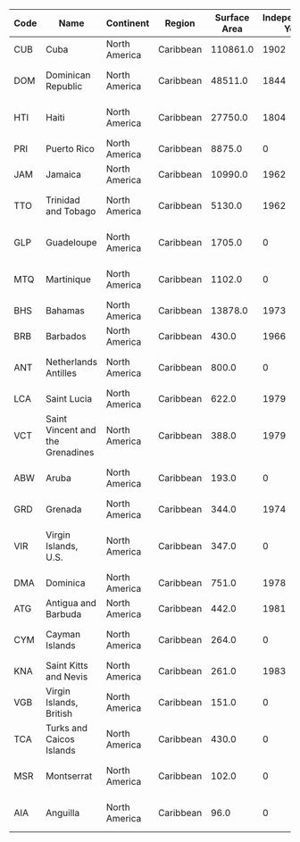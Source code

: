 | Code | Name | Continent | Region | Surface Area | Independence Year | Population | Life Expectancy | GNP | Old GNP | Local Name | Government Form | Head of State | Capital Id | Code 2 |
| --- | --- | --- | --- | --- | --- | --- | --- | --- | --- | --- | --- | --- | --- | --- |
| CUB | Cuba | North America | Caribbean | 110861.0 | 1902 | 11201000 | 76.2 | 17843.0 | 18862.0 | Cuba | Socialistic Republic | Fidel Castro Ruz | 2413 | CU |
| DOM | Dominican Republic | North America | Caribbean | 48511.0 | 1844 | 8495000 | 73.2 | 15846.0 | 15076.0 | República Dominicana | Republic | Hipólito Mejía Domínguez | 587 | DO |
| HTI | Haiti | North America | Caribbean | 27750.0 | 1804 | 8222000 | 49.2 | 3459.0 | 3107.0 | Haïti/Dayti | Republic | Jean-Bertrand Aristide | 929 | HT |
| PRI | Puerto Rico | North America | Caribbean | 8875.0 | 0 | 3869000 | 75.6 | 34100.0 | 32100.0 | Puerto Rico | Commonwealth of the US | George W. Bush | 2919 | PR |
| JAM | Jamaica | North America | Caribbean | 10990.0 | 1962 | 2583000 | 75.2 | 6871.0 | 6722.0 | Jamaica | Constitutional Monarchy | Elisabeth II | 1530 | JM |
| TTO | Trinidad and Tobago | North America | Caribbean | 5130.0 | 1962 | 1295000 | 68.0 | 6232.0 | 5867.0 | Trinidad and Tobago | Republic | Arthur N. R. Robinson | 3336 | TT |
| GLP | Guadeloupe | North America | Caribbean | 1705.0 | 0 | 456000 | 77.0 | 3501.0 | 0.0 | Guadeloupe | Overseas Department of France | Jacques Chirac | 919 | GP |
| MTQ | Martinique | North America | Caribbean | 1102.0 | 0 | 395000 | 78.3 | 2731.0 | 2559.0 | Martinique | Overseas Department of France | Jacques Chirac | 2508 | MQ |
| BHS | Bahamas | North America | Caribbean | 13878.0 | 1973 | 307000 | 71.1 | 3527.0 | 3347.0 | The Bahamas | Constitutional Monarchy | Elisabeth II | 148 | BS |
| BRB | Barbados | North America | Caribbean | 430.0 | 1966 | 270000 | 73.0 | 2223.0 | 2186.0 | Barbados | Constitutional Monarchy | Elisabeth II | 174 | BB |
| ANT | Netherlands Antilles | North America | Caribbean | 800.0 | 0 | 217000 | 74.7 | 1941.0 | 0.0 | Nederlandse Antillen | Nonmetropolitan Territory of The Netherlands | Beatrix | 33 | AN |
| LCA | Saint Lucia | North America | Caribbean | 622.0 | 1979 | 154000 | 72.3 | 571.0 | 0.0 | Saint Lucia | Constitutional Monarchy | Elisabeth II | 3065 | LC |
| VCT | Saint Vincent and the Grenadines | North America | Caribbean | 388.0 | 1979 | 114000 | 72.3 | 285.0 | 0.0 | Saint Vincent and the Grenadines | Constitutional Monarchy | Elisabeth II | 3066 | VC |
| ABW | Aruba | North America | Caribbean | 193.0 | 0 | 103000 | 78.4 | 828.0 | 793.0 | Aruba | Nonmetropolitan Territory of The Netherlands | Beatrix | 129 | AW |
| GRD | Grenada | North America | Caribbean | 344.0 | 1974 | 94000 | 64.5 | 318.0 | 0.0 | Grenada | Constitutional Monarchy | Elisabeth II | 916 | GD |
| VIR | Virgin Islands, U.S. | North America | Caribbean | 347.0 | 0 | 93000 | 78.1 | 0.0 | 0.0 | Virgin Islands of the United States | US Territory | George W. Bush | 4067 | VI |
| DMA | Dominica | North America | Caribbean | 751.0 | 1978 | 71000 | 73.4 | 256.0 | 243.0 | Dominica | Republic | Vernon Shaw | 586 | DM |
| ATG | Antigua and Barbuda | North America | Caribbean | 442.0 | 1981 | 68000 | 70.5 | 612.0 | 584.0 | Antigua and Barbuda | Constitutional Monarchy | Elisabeth II | 63 | AG |
| CYM | Cayman Islands | North America | Caribbean | 264.0 | 0 | 38000 | 78.9 | 1263.0 | 1186.0 | Cayman Islands | Dependent Territory of the UK | Elisabeth II | 553 | KY |
| KNA | Saint Kitts and Nevis | North America | Caribbean | 261.0 | 1983 | 38000 | 70.7 | 299.0 | 0.0 | Saint Kitts and Nevis | Constitutional Monarchy | Elisabeth II | 3064 | KN |
| VGB | Virgin Islands, British | North America | Caribbean | 151.0 | 0 | 21000 | 75.4 | 612.0 | 573.0 | British Virgin Islands | Dependent Territory of the UK | Elisabeth II | 537 | VG |
| TCA | Turks and Caicos Islands | North America | Caribbean | 430.0 | 0 | 17000 | 73.3 | 96.0 | 0.0 | The Turks and Caicos Islands | Dependent Territory of the UK | Elisabeth II | 3423 | TC |
| MSR | Montserrat | North America | Caribbean | 102.0 | 0 | 11000 | 78.0 | 109.0 | 0.0 | Montserrat | Dependent Territory of the UK | Elisabeth II | 2697 | MS |
| AIA | Anguilla | North America | Caribbean | 96.0 | 0 | 8000 | 76.1 | 63.2 | 0.0 | Anguilla | Dependent Territory of the UK | Elisabeth II | 62 | AI |
